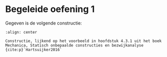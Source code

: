 # Begeleide oefening 1

Gegeven is de volgende constructie:

```{figure} ./lesoefening_data/structure.svg
:align: center

Constructie, lijkend op het voorbeeld in hoofdstuk 4.3.1 uit het boek Mechanica, Statisch onbepaalde constructies en bezwijkanalyse {cite:p}`Hartsuijker2016`
```

